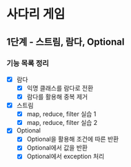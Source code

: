 # 사다리 게임

## 1단계 - 스트림, 람다, Optional

### 기능 목록 정리
- [x] 람다
  - [x] 익명 클래스를 람다로 전환
  - [x] 람다를 활용해 중복 제거
- [x] 스트림
  - [x] map, reduce, filter 실습 1
  - [x] map, reduce, filter 실습 2
- [x] Optional
  - [x] Optional을 활용해 조건에 따른 반환
  - [x] Optional에서 값을 반환
  - [x] Optional에서 exception 처리